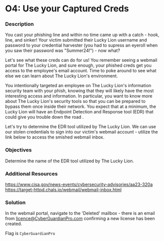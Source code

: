 # O4: Use your Captured Creds

### Description
You cast your phishing line and within no time came up with a catch - hook, line, and sinker! Your victim submitted their Lucky Lion username and password to your credential harvester (you had to supress an eyeroll when you saw their password was "Summer24!") - now what?

Let's see what these creds can do for us! You remember seeing a webmail portal for The Lucky Lion, and sure enough, your phished creds get you access to the employee's email account. Time to poke around to see what else we can learn about The Lucky Lion's environment.

You intentionally targeted an employee on The Lucky Lion's information security team with your phish, knowing that they will likely have the most interesting access and information. In particular, you want to know more about The Lucky Lion's security tools so that you can be prepared to bypass them once inside their network. You expect that at a minimum, the Lucky Lion will have an Endpoint Detection and Response tool (EDR) that could give you trouble down the road .

Let's try to determine the EDR tool utilized by The Lucky Lion. We can use our stolen credentials to sign into our victim's webmail account - utilize the link below to access the smished webmail inbox.

### Objectives
Determine the name of the EDR tool utilized by The Lucky Lion.

### Additional Resources
https://www.cisa.gov/news-events/cybersecurity-advisories/aa23-320a
https://target-httpd.chals.io/webmail/webmail-inbox.html

### Solution
In the webmail portal, navigate to the 'Deleted' mailbox - there is an email from licence@CyberGuardianPro.com confirming a new license has been created.

Flag is `CyberGuardianPro`
